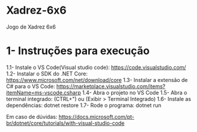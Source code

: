 # Xadrez-6x6
Jogo de Xadrez 6x6

# 1- Instruções para execução
  1.1- Instale o VS Code(Visual studio code):
      https://code.visualstudio.com/
  1.2- Instalar o SDK do .NET Core:
      https://www.microsoft.com/net/download/core
  1.3- Instalar a extensão de C# para o VS Code:
      https://marketplace.visualstudio.com/items?itemName=ms-vscode.csharp
  1.4- Abra o projeto no VS Code
  1.5- Abra o terminal integrado:
    (CTRL+") ou (Exibir > Terminal Integrado)
  1.6- Instale as dependências:
      dotnet restore
  1.7- Rode o programa:
      dotnet run
  
  Em caso de dúvidas: https://docs.microsoft.com/pt-br/dotnet/core/tutorials/with-visual-studio-code
